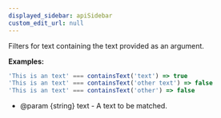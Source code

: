```yaml
---
displayed_sidebar: apiSidebar
custom_edit_url: null
---
```


Filters for text containing the text provided as an argument.

**Examples:** 
```typescript
'This is an text' === containsText('text') => true
'This is an text' === containsText('other text') => false
'This is an text' === containsText('other') => false
```

   * @param {string} text - A text to be matched.
